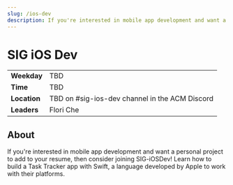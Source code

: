 ```yaml
---
slug: /ios-dev
description: If you're interested in mobile app development and want a personal project to add to your resume, then consider joining SIG-iOSDev!
---
```


# SIG iOS Dev

|              |                                                |
| ------------ | ---------------------------------------------- |
| **Weekday**  | TBD                                            |
| **Time**     | TBD                                            |
| **Location** | TBD on #sig-ios-dev channel in the ACM Discord |
| **Leaders**  | Flori Che                                      |

## About

If you're interested in mobile app development and want a personal project to add to your resume, then consider joining SIG-iOSDev! Learn how to build a Task Tracker app with Swift, a language developed by Apple to work with their platforms.
